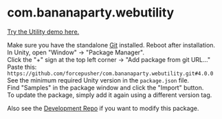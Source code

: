 # com.bananaparty.webutility  
  
[Try the Utility demo here.](https://forcepusher.github.io/webutility/)  
  
Make sure you have the standalone [Git](https://git-scm.com/downloads) installed. Reboot after installation.  
In Unity, open "Window" -> "Package Manager".  
Click the "+" sign at the top left corner -> "Add package from git URL..."  
Paste this: `https://github.com/forcepusher/com.bananaparty.webutility.git#4.0.0`  
See the minimum required Unity version in the `package.json` file.  
Find "Samples" in the package window and click the "Import" button.  
To update the package, simply add it again using a different version tag.  
  
Also see the [Development Repo](https://github.com/forcepusher/UnityWebUtility) if you want to modify this package.
